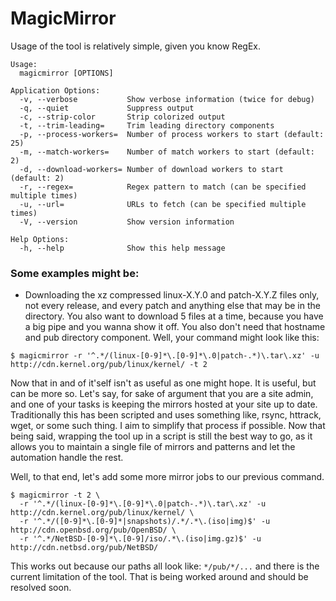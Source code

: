 # MagicMirror

Usage of the tool is relatively simple, given you know RegEx.

```
Usage:
  magicmirror [OPTIONS]

Application Options:
  -v, --verbose           Show verbose information (twice for debug)
  -q, --quiet             Suppress output
  -c, --strip-color       Strip colorized output
  -t, --trim-leading=     Trim leading directory components
  -p, --process-workers=  Number of process workers to start (default: 25)
  -m, --match-workers=    Number of match workers to start (default: 2)
  -d, --download-workers= Number of download workers to start (default: 2)
  -r, --regex=            Regex pattern to match (can be specified multiple times)
  -u, --url=              URLs to fetch (can be specified multiple times)
  -V, --version           Show version information

Help Options:
  -h, --help              Show this help message
```

### Some examples might be:

- Downloading the xz compressed linux-X.Y.0 and patch-X.Y.Z files only, not every release,
  and every patch and anything else that may be in the directory. You also want to download
  5 files at a time, because you have a big pipe and you wanna show it off. You also don't
  need that hostname and pub directory component. Well, your command might look like this:

```
$ magicmirror -r '^.*/(linux-[0-9]*\.[0-9]*\.0|patch-.*)\.tar\.xz' -u http://cdn.kernel.org/pub/linux/kernel/ -t 2
```

Now that in and of it'self isn't as useful as one might hope. It is useful, but can be more so.
Let's say, for sake of argument that you are a site admin, and one of your tasks is keeping the
mirrors hosted at your site up to date. Traditionally this has been scripted and uses something
like, rsync, httrack, wget, or some such thing. I aim to simplify that process if possible. Now
that being said, wrapping the tool up in a script is still the best way to go, as it allows you
to maintain a single file of mirrors and patterns and let the automation handle the rest.

Well, to that end, let's add some more mirror jobs to our previous command.

```
$ magicmirror -t 2 \
  -r '^.*/(linux-[0-9]*\.[0-9]*\.0|patch-.*)\.tar\.xz' -u http://cdn.kernel.org/pub/linux/kernel/ \
  -r '^.*/([0-9]*\.[0-9]*|snapshots)/.*/.*\.(iso|img)$' -u http://cdn.openbsd.org/pub/OpenBSD/ \
  -r '^.*/NetBSD-[0-9]*\.[0-9]/iso/.*\.(iso|img.gz)$' -u http://cdn.netbsd.org/pub/NetBSD/
```

This works out because our paths all look like: `*/pub/*/...` and there is the current limitation
of the tool. That is being worked around and should be resolved soon.
